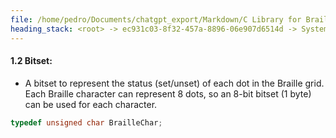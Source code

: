 ```yaml
---
file: /home/pedro/Documents/chatgpt_export/Markdown/C Library for Braille Grid.md
heading_stack: <root> -> ec931c03-8f32-457a-8896-06e907d6514d -> System -> 60c8cb8a-5be6-436c-a7a1-cb652f0b1c63 -> System -> aaa235c3-fbbd-4934-8b73-22293c85c582 -> User -> d76e01e6-664a-4b58-a15d-be309aaa9e65 -> Assistant -> 1. **Data Structures:** -> 1.1 Grid Structure: -> 1.2 Bitset:
---
```

#### 1.2 Bitset:

- A bitset to represent the status (set/unset) of each dot in the Braille grid. Each Braille character can represent 8 dots, so an 8-bit bitset (1 byte) can be used for each character.

```c
typedef unsigned char BrailleChar;
```

